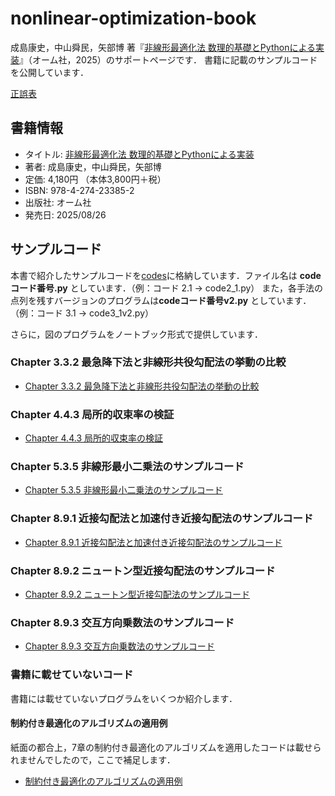 # nonlinear-optimization-book
成島康史，中山舜民，矢部博 著『[非線形最適化法 数理的基礎とPythonによる実装](https://www.ohmsha.co.jp/book/9784274233852/)』（オーム社，2025）のサポートページです．
書籍に記載のサンプルコードを公開しています．

[正誤表](https://shummin.github.io/support_book/nonlinear-optimization-book/)

## 書籍情報
* タイトル: [非線形最適化法 数理的基礎とPythonによる実装](https://www.ohmsha.co.jp/book/9784274233852/)
* 著者: 成島康史，中山舜民，矢部博
* 定価: 4,180円 （本体3,800円＋税）
* ISBN: 978-4-274-23385-2
* 出版社: オーム社
* 発売日: 2025/08/26

## サンプルコード
本書で紹介したサンプルコードを[codes](codes)に格納しています．ファイル名は **codeコード番号.py** としています．（例：コード 2.1 -> code2_1.py）
また，各手法の点列を残すバージョンのプログラムは**codeコード番号v2.py** としています．（例：コード 3.1 -> code3_1v2.py）

さらに，図のプログラムをノートブック形式で提供しています．

### Chapter 3.3.2 最急降下法と非線形共役勾配法の挙動の比較
* [Chapter 3.3.2 最急降下法と非線形共役勾配法の挙動の比較](codes/Chapter3_3_2.ipynb)

### Chapter 4.4.3 局所的収束率の検証
* [Chapter 4.4.3 局所的収束率の検証](codes/Chapter4_4_3.ipynb)

### Chapter 5.3.5 非線形最小二乗法のサンプルコード
* [Chapter 5.3.5 非線形最小二乗法のサンプルコード](codes/Chapter5_3_2.ipynb)

### Chapter 8.9.1 近接勾配法と加速付き近接勾配法のサンプルコード
* [Chapter 8.9.1 近接勾配法と加速付き近接勾配法のサンプルコード](codes/Chapter8_9_1.ipynb)

### Chapter 8.9.2 ニュートン型近接勾配法のサンプルコード
* [Chapter 8.9.2 ニュートン型近接勾配法のサンプルコード](codes/Chapter8_9_2.ipynb)

### Chapter 8.9.3 交互方向乗数法のサンプルコード
* [Chapter 8.9.3 交互方向乗数法のサンプルコード](codes/Chapter8_9_3.ipynb)


### 書籍に載せていないコード
書籍には載せていないプログラムをいくつか紹介します．
#### 制約付き最適化のアルゴリズムの適用例
紙面の都合上，7章の制約付き最適化のアルゴリズムを適用したコードは載せられませんでしたので，ここで補足します．
* [制約付き最適化のアルゴリズムの適用例](codes/Chapter7_supp.ipynb)
